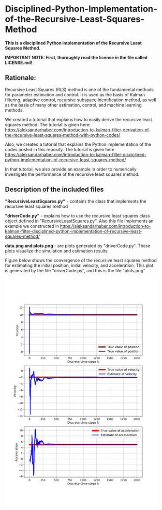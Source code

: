# Disciplined-Python-Implementation-of-the-Recursive-Least-Squares-Method

**This is a disciplined Python implementation of the Recursive Least Squares Method.**

**IMPORTANT NOTE: First, thoroughly read the license in the file called LICENSE.md!**

## Rationale: 
Recursive Least Squares (RLS) method is one of the fundamental methods for parameter estimation and control. It is used as the basis of Kalman filtering, adaptive control, recursive subspace identification method, as well as the basis of many other estimation, control, and machine learning methods. 

We created a tutorial that explains how to easily derive the recursive least squares method. The tutorial is given here:
https://aleksandarhaber.com/introduction-to-kalman-filter-derivation-of-the-recursive-least-squares-method-with-python-codes/

Also, we created a tutorial that explains the Python implementation of the codes posted in this reposity. The tutorial is given here 
https://aleksandarhaber.com/introduction-to-kalman-filter-disciplined-python-implementation-of-recursive-least-squares-method/

In that tutorial, we also provide an example in order to numerically investigate the performance of the recursive least squares method. 

## Description of the included files 

**"RecursiveLeastSquares.py"** - contains the class that implements the recursive least squares method

**"driverCode.py"**            - explains how to use the recursive least squares class object defined in "RecursiveLeastSquares.py". Also this file 
                             implements an example we constructed in https://aleksandarhaber.com/introduction-to-kalman-filter-disciplined-python-implementation-of-recursive-least-squares-method/

**data.png and plots.png**     - are plots generated by "driverCode.py". These plots visualize the simulation and estimation results. 

Figure below shows the convergence of the recursive least squares method for estimating the initial position, initial velocity, and acceleration. This plot is generated by the file "driverCode.py", and this is the file "plots.png"

![My Image](plots.png)

